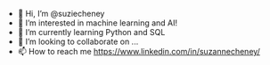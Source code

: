 - 👋 Hi, I’m @suziecheney
- 👀 I’m interested in machine learning and AI!
- 🌱 I’m currently learning Python and SQL
- 💞️ I’m looking to collaborate on ...
- 📫 How to reach me https://www.linkedin.com/in/suzannecheney/
